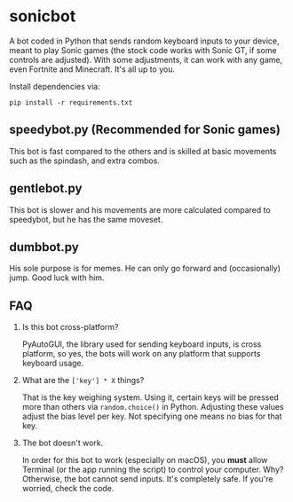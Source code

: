 # sonicbot
A bot coded in Python that sends random keyboard inputs to your device, meant to play Sonic games (the stock code works with Sonic GT, if some controls are adjusted).
With some adjustments, it can work with any game, even Fortnite and Minecraft. It's all up to you.

Install dependencies via:
```shell
pip install -r requirements.txt
```

## speedybot.py (Recommended for Sonic games)
This bot is fast compared to the others and is skilled at basic movements such as the spindash, and extra combos.

## gentlebot.py
This bot is slower and his movements are more calculated compared to speedybot, but he has the same moveset.

## dumbbot.py
His sole purpose is for memes. He can only go forward and (occasionally) jump. Good luck with him.


## FAQ

1. Is this bot cross-platform?
   
   PyAutoGUI, the library used for sending keyboard inputs, is cross platform, so yes, the bots will work on any platform that supports keyboard usage.

2. What are the `['key'] * X` things?
   
   That is the key weighing system. Using it, certain keys will be pressed more than others via `random.choice()` in Python. Adjusting these values adjust the bias level per key. Not specifying     one means no bias for that key.

3. The bot doesn't work.
   
   In order for this bot to work (especially on macOS), you **must** allow Terminal (or the app running the script) to control your computer. Why? Otherwise, the bot cannot send inputs. It's        completely safe. If you're worried, check the code.
